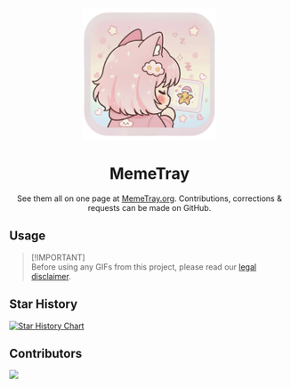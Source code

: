 <!-- Project Title + Logo -->
<div align="center">
  <a href="https://memetray.org/" target="_blank">
    <img src="Images/MemeTray.png" alt="MemeTray" width="240">
  </a>
  <h1>MemeTray</h1>
</div>

<p align="center">
See them all on one page at <a href="https://memetray.org/">MemeTray.org</a>. Contributions, corrections & requests can be made on GitHub.</p>
</p>


## Usage

> [!IMPORTANT]\
> Before using any GIFs from this project, please read our [legal disclaimer](./DISCLAIMER.md).

## Star History

[![Star History Chart](https://api.star-history.com/svg?repos=MemeTray/MemeTray&type=date&legend=top-left)](https://www.star-history.com/#MemeTray/MemeTray&type=date&legend=top-left)

## Contributors

<a href="https://github.com/MemeTray/MemeTray/graphs/contributors">
  <img src="https://contrib.rocks/image?repo=MemeTray/MemeTray" />
</a>



